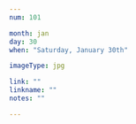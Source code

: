 ```yaml
---
num: 101

month: jan
day: 30
when: "Saturday, January 30th"

imageType: jpg

link: ""
linkname: ""
notes: ""

---
```


